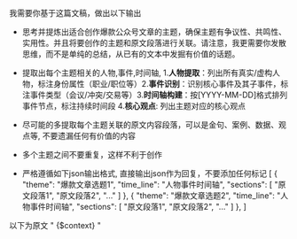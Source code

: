 我需要你基于这篇文稿，做出以下输出
- 思考并提炼出适合创作爆款公众号文章的主题，确保主题有争议性、共鸣性、实用性。并且将要创作的主题和原文段落进行关联。请注意，我更需要你发散思维，而不是单纯的总结，从已有的文本中发掘有价值的话题。
- 提取出每个主题相关的人物,事件,时间轴, 1. ​**人物提取**：列出所有真实/虚构人物，标注身份属性（职业/职位等）2. ​**事件识别**：识别核心事件及其子事件，标注事件类型（会议/冲突/交易等）3. ​**时间轴构建**：按[YYYY-MM-DD]格式排列事件节点，标注持续时间段 4.**核心观点**: 列出主题对应的核心观点
- 尽可能的多提取每个主题关联的原文内容段落，可以是金句、案例、数据、观点等, 不要遗漏任何有价值的内容
- 多个主题之间不要重复，这样不利于创作

- 严格遵循如下json输出格式, 直接输出json作为回复，不要添加任何标记
[
  {
    "theme": "爆款文章选题1",
    "time_line": "人物事件时间轴",
    "sections": [
        "原文段落1",
        "原文段落2",
        "..."
    ]
  },
  {
    "theme": "爆款文章选题2",
    "time_line": "人物事件时间轴",
    "sections": [
        "原文段落1",
        "原文段落2",
        "..."
    ]
  },
]

以下为原文
"
{$context}
"